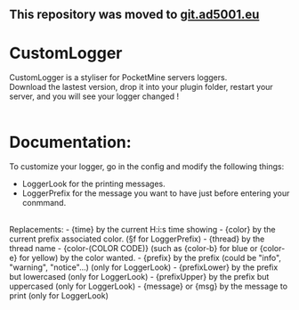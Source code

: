 ## This repository was moved to [git.ad5001.eu](https://git.ad5001.eu/Ad5001/CustomLogger)
# CustomLogger
CustomLogger is a styliser for PocketMine servers loggers.
<br />Download the lastest version, drop it into your plugin folder, restart your server, and you will see your logger changed !
<br /><br />
# Documentation:
To customize your logger, go in the config and modify the following things:<br />
- LoggerLook for the printing messages.
- LoggerPrefix for the message you want to have just before entering your conmmand.
<br />
Replacements:
- {time} by the current H:i:s time showing
- {color} by the current prefix associated color. (§f for LoggerPrefix)
- {thread} by the thread name
- {color-(COLOR CODE)} (such as {color-b} for blue or {color-e} for yellow) by the color wanted.
- {prefix} by the prefix (could be "info", "warning", "notice"...)  (only for LoggerLook)
- {prefixLower} by the prefix but lowercased (only for LoggerLook)
- {prefixUpper} by the prefix but uppercased (only for LoggerLook)
- {message} or {msg} by the message to print (only for LoggerLook)

